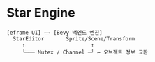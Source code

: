 # Star Engine

```text
[eframe UI] ←→ [Bevy 백엔드 엔진]
  StarEditor       Sprite/Scene/Transform
     ↑                     ↑
     └─── Mutex / Channel ─┘ ← 오브젝트 정보 교환
```